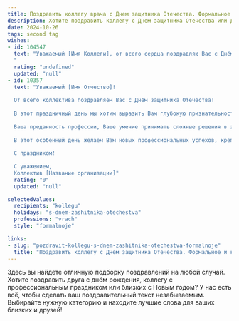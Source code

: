 ```yaml
---
title: Поздравить коллегу врача с Днем защитника Отечества. Формальное и красивое
description: Хотите поздравить коллегу с Днем защитника Отечества или другим праздником? Наш ИИ создаст незабываемое поздравление, а вы обязательно выделитесь среди других.  
date: 2024-10-26
tags: second tag
wishes:
- id: 104547
  text: "Уважаемый [Имя Коллеги], от всего сердца поздравляю Вас с Днём защитника Отечества!  Ваша профессия врача – это ежедневный подвиг, требующий мужества, самоотверженности и силы духа,  истинно достойных уважения. Желаю Вам крепкого здоровья, благополучия, успехов в Вашей важной и благородной работе, а также мира и спокойствия Вам и Вашим близким.
  "
  rating: "undefined"
  updated: "null"
- id: 10357
  text: "Уважаемый [Имя Отчество]!
  
  От всего коллектива поздравляем Вас с Днём защитника Отечества!
  
  В этот праздничный день мы хотим выразить Вам глубокую признательность за Ваш профессионализм, мужество и стойкость. Вы, как врач, являетесь не только защитником здоровья нации, но и образцом мужественности и силы духа.
  
  Ваша преданность профессии, Ваше умение принимать сложные решения в экстремальных ситуациях и Ваша безграничная доброта служат во благо каждого пациента. Вы дарите людям надежду, спасаете жизни и укрепляете веру в будущее.
  
  В этот особенный день желаем Вам новых профессиональных успехов, крепкого здоровья, семейного благополучия и неиссякаемого оптимизма. Пусть Ваши знания и опыт всегда служат во благо Ваших пациентов, а Ваш пример вдохновляет подрастающее поколение.
  
  С праздником!
  
  С уважением,
  Коллектив [Название организации]"
  rating: "0"
  updated: "null"

selectedValues:
  recipients: "kollegu"
  holidays: "s-dnem-zashitnika-otechestva"
  professions: "vrach"
  style: "formalnoje"

links:
- slug: "pozdravit-kollegu-s-dnem-zashitnika-otechestva-formalnoje"
  title: "Поздравить коллегу с Днем защитника Отечества. Формальное и красивое"
---
```


Здесь вы найдете отличную подборку поздравлений на любой случай. 
Хотите поздравить друга с днём рождения, коллегу с профессиональным праздником или близких с Новым годом? У нас есть всё, чтобы сделать ваш поздравительный текст незабываемым. Выбирайте нужную категорию и находите лучшие слова для ваших близких и друзей!
